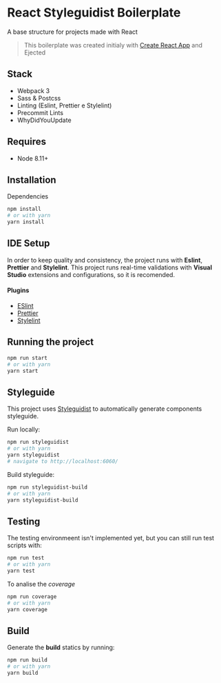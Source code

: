 # React Styleguidist Boilerplate

A base structure for projects made with React

> This boilerplate was created initialy with [Create React App](https://github.com/facebookincubator/create-react-app) and Ejected

## Stack

- Webpack 3
- Sass & Postcss
- Linting (Eslint, Prettier e Stylelint)
- Precommit Lints
- WhyDidYouUpdate

## Requires

- Node 8.11+

## Installation

Dependencies

```sh
npm install
# or with yarn
yarn install
```

## IDE Setup

In order to keep quality and consistency, the project runs with **Eslint**, **Prettier** and **Stylelint**.
This project runs real-time validations with **Visual Studio** extensions and configurations, so it is recomended.

#### Plugins

- [ESlint](https://marketplace.visualstudio.com/items?itemName=dbaeumer.vscode-eslint)
- [Prettier](https://marketplace.visualstudio.com/items?itemName=esbenp.prettier-vscode)
- [Stylelint](https://marketplace.visualstudio.com/items?itemName=shinnn.stylelint)

## Running the project

```sh
npm run start
# or with yarn
yarn start
```

## Styleguide

This project uses [Styleguidist](https://react-styleguidist.js.org/) to automatically generate components styleguide.

Run locally:

```sh
npm run styleguidist
# or with yarn
yarn styleguidist
# navigate to http://localhost:6060/
```

Build styleguide:

```sh
npm run styleguidist-build
# or with yarn
yarn styleguidist-build
```

## Testing

The testing environmeent isn't implemented yet, but you can still run test scripts with:

```sh
npm run test
# or with yarn
yarn test
```

To analise the _coverage_

```sh
npm run coverage
# or with yarn
yarn coverage
```

## Build

Generate the **build** statics by running:

```sh
npm run build
# or with yarn
yarn build
```
